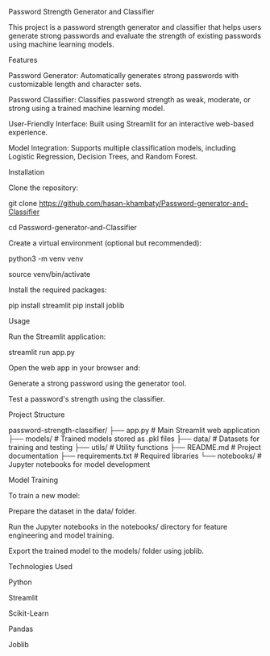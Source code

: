 Password Strength Generator and Classifier

This project is a password strength generator and classifier that helps users generate strong passwords and evaluate the strength of existing passwords using machine learning models.

Features

Password Generator: Automatically generates strong passwords with customizable length and character sets.

Password Classifier: Classifies password strength as weak, moderate, or strong using a trained machine learning model.

User-Friendly Interface: Built using Streamlit for an interactive web-based experience.

Model Integration: Supports multiple classification models, including Logistic Regression, Decision Trees, and Random Forest.

Installation

Clone the repository:

git clone https://github.com/hasan-khambaty/Password-generator-and-Classifier

cd Password-generator-and-Classifier

Create a virtual environment (optional but recommended):

python3 -m venv venv

source venv/bin/activate

Install the required packages:

pip install streamlit
pip install joblib

Usage

Run the Streamlit application:

streamlit run app.py

Open the web app in your browser and:

Generate a strong password using the generator tool.

Test a password's strength using the classifier.

Project Structure

password-strength-classifier/
├── app.py                 # Main Streamlit web application
├── models/                # Trained models stored as .pkl files
├── data/                  # Datasets for training and testing
├── utils/                 # Utility functions
├── README.md              # Project documentation
├── requirements.txt       # Required libraries
└── notebooks/             # Jupyter notebooks for model development

Model Training

To train a new model:

Prepare the dataset in the data/ folder.

Run the Jupyter notebooks in the notebooks/ directory for feature engineering and model training.

Export the trained model to the models/ folder using joblib.

Technologies Used

Python

Streamlit

Scikit-Learn

Pandas

Joblib


